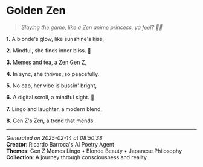 # Golden Zen

> *Slaying the game, like a Zen anime princess, ya feel? 🌸💫*

**1.** A blonde's glow, like sunshine's kiss,


**2.** Mindful, she finds inner bliss. 🌟


**3.** Memes and tea, a Zen Gen Z,


**4.** In sync, she thrives, so peacefully.


**5.** No cap, her vibe is bussin' bright,


**6.** A digital scroll, a mindful sight. 🍵


**7.** Lingo and laughter, a modern blend,


**8.** Gen Z's Zen, a trend that mends.



---

*Generated on 2025-02-14 at 08:50:38*  
**Creator**: Ricardo Barroca's AI Poetry Agent  
**Themes**: Gen Z Memes Lingo • Blonde Beauty • Japanese Philosophy  
**Collection**: A journey through consciousness and reality